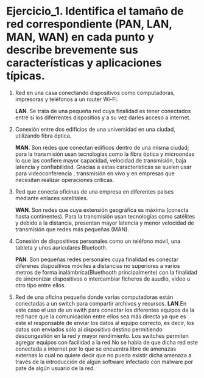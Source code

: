 Ejercicio_1. Identifica el tamaño de red correspondiente (PAN, LAN, MAN, WAN) en cada punto y describe brevemente sus características y aplicaciones típicas.
=
1. Red en una casa conectando dispositivos como computadoras, impresoras y teléfonos a un router Wi-Fi.

   __LAN__. Se trata de una pequeña red cuya finalidad es tener conectados entre sí los diferrentes dispositios y a su vez darles acceso a internet.
2. Conexión entre dos edificios de una universidad en una ciudad, utilizando fibra óptica.

   __MAN__. Son redes que conectan edificos dentro de una misma ciudad; para la transmisión usan tecnologias como la fibra óptica y microondas
   lo que las confiere mayor capacidad, velocidad de transmisión, baja latencia y confiabilidad.
   Gracias a estas caracteristicas se suelen usar para videoconferencia , transmisión en vivo y en empresas que necesitan realizar operaciones críticas.
   
3. Red que conecta oficinas de una empresa en diferentes países mediante enlaces satelitales.
   
   __WAN__. Son redes que cuya extensión geográfica es máxima (conecta hasta continentes). Para la transmisión usan tecnologías como satélites y debido a la
   distancia, presentan mayor latencia y menor velocidad de transmisión que redes más pequeñas (MAN).
   
4. Conexión de dispositivos personales como un teléfono móvil, una tableta y unos auriculares Bluetooth.

   __PAN__. Son pequeñas redes personales cuya finalidad es conectar diferenes dispositivos móviles a distancias no superiores a varios metros de forma
   inalámbrica(Bluethooth principalmente) con la finalidad de sincronizar dispositivos o intercambiar ficheros de auudio, video u otro tipo entre ellos.
   
9. Red de una oficina pequeña donde varias computadoras están conectadas a un switch para compartir archivos y recursos.
   __LAN__.En este caso el uso de un swith para conectar los diferentes equipos de la red hace que la comunicación entre ellos sea más directa ya que es este el
   responsable de enviar los datos al equipo correcto, es decir, los datos son enviados sólo al dispositivo destino permitiendo descongestión en la red y mayor
   rendimiento. Los switches permiten agregar equipos con facilidad a la red.No se habla de que dicha red este conectada a internet por lo que se encuentra libre
   de amenazas externas lo cual no quiere decir que no pueda existir dicha amenaza a través de la introducción de algún software infectado con malware por
   pate de algún  usuario de la red.

